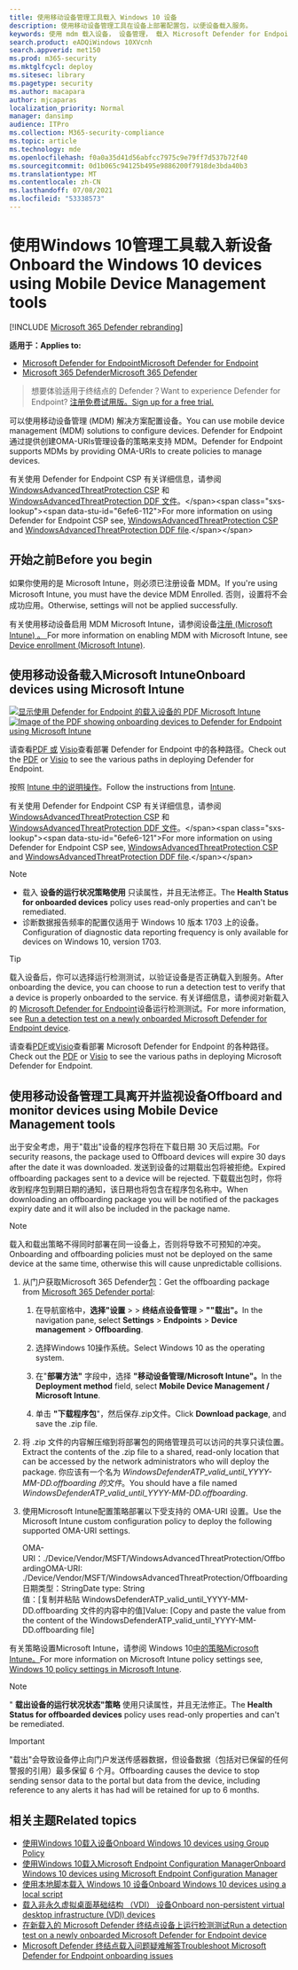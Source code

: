 ```yaml
---
title: 使用移动设备管理工具载入 Windows 10 设备
description: 使用移动设备管理工具在设备上部署配置包，以便设备载入服务。
keywords: 使用 mdm 载入设备， 设备管理， 载入 Microsoft Defender for Endpoint 设备， mdm
search.product: eADQiWindows 10XVcnh
search.appverid: met150
ms.prod: m365-security
ms.mktglfcycl: deploy
ms.sitesec: library
ms.pagetype: security
ms.author: macapara
author: mjcaparas
localization_priority: Normal
manager: dansimp
audience: ITPro
ms.collection: M365-security-compliance
ms.topic: article
ms.technology: mde
ms.openlocfilehash: f0a0a35d41d56abfcc7975c9e79ff7d537b72f40
ms.sourcegitcommit: 0d1b065c94125b495e9886200f7918de3bda40b3
ms.translationtype: MT
ms.contentlocale: zh-CN
ms.lasthandoff: 07/08/2021
ms.locfileid: "53338573"
---
```

# <a name="onboard-the-windows-10-devices-using-mobile-device-management-tools"></a><span data-ttu-id="6efe6-104">使用Windows 10管理工具载入新设备</span><span class="sxs-lookup"><span data-stu-id="6efe6-104">Onboard the Windows 10 devices using Mobile Device Management tools</span></span>

[!INCLUDE [Microsoft 365 Defender rebranding](../../includes/microsoft-defender.md)]

<span data-ttu-id="6efe6-105">**适用于：**</span><span class="sxs-lookup"><span data-stu-id="6efe6-105">**Applies to:**</span></span>
- [<span data-ttu-id="6efe6-106">Microsoft Defender for Endpoint</span><span class="sxs-lookup"><span data-stu-id="6efe6-106">Microsoft Defender for Endpoint</span></span>](https://go.microsoft.com/fwlink/p/?linkid=2154037)
- [<span data-ttu-id="6efe6-107">Microsoft 365 Defender</span><span class="sxs-lookup"><span data-stu-id="6efe6-107">Microsoft 365 Defender</span></span>](https://go.microsoft.com/fwlink/?linkid=2118804)

><span data-ttu-id="6efe6-108">想要体验适用于终结点的 Defender？</span><span class="sxs-lookup"><span data-stu-id="6efe6-108">Want to experience Defender for Endpoint?</span></span> [<span data-ttu-id="6efe6-109">注册免费试用版。</span><span class="sxs-lookup"><span data-stu-id="6efe6-109">Sign up for a free trial.</span></span>](https://www.microsoft.com/microsoft-365/windows/microsoft-defender-atp?ocid=docs-wdatp-configureendpointsmdm-abovefoldlink)

<span data-ttu-id="6efe6-110">可以使用移动设备管理 (MDM) 解决方案配置设备。</span><span class="sxs-lookup"><span data-stu-id="6efe6-110">You can use mobile device management (MDM) solutions to configure devices.</span></span> <span data-ttu-id="6efe6-111">Defender for Endpoint 通过提供创建OMA-URIs管理设备的策略来支持 MDM。</span><span class="sxs-lookup"><span data-stu-id="6efe6-111">Defender for Endpoint supports MDMs by providing OMA-URIs to create policies to manage devices.</span></span>

<span data-ttu-id="6efe6-112">有关使用 Defender for Endpoint CSP 有关详细信息，请参阅 [WindowsAdvancedThreatProtection CSP](https://msdn.microsoft.com/library/windows/hardware/mt723296(v=vs.85).aspx) 和 [WindowsAdvancedThreatProtection DDF 文件](https://msdn.microsoft.com/library/windows/hardware/mt723297(v=vs.85).aspx)。</span><span class="sxs-lookup"><span data-stu-id="6efe6-112">For more information on using Defender for Endpoint CSP see, [WindowsAdvancedThreatProtection CSP](https://msdn.microsoft.com/library/windows/hardware/mt723296(v=vs.85).aspx) and [WindowsAdvancedThreatProtection DDF file](https://msdn.microsoft.com/library/windows/hardware/mt723297(v=vs.85).aspx).</span></span>

## <a name="before-you-begin"></a><span data-ttu-id="6efe6-113">开始之前</span><span class="sxs-lookup"><span data-stu-id="6efe6-113">Before you begin</span></span>
<span data-ttu-id="6efe6-114">如果你使用的是 Microsoft Intune，则必须已注册设备 MDM。</span><span class="sxs-lookup"><span data-stu-id="6efe6-114">If you're using Microsoft Intune, you must have the device MDM Enrolled.</span></span> <span data-ttu-id="6efe6-115">否则，设置将不会成功应用。</span><span class="sxs-lookup"><span data-stu-id="6efe6-115">Otherwise, settings will not be applied successfully.</span></span> 

<span data-ttu-id="6efe6-116">有关使用移动设备启用 MDM Microsoft Intune，请参阅设备[注册 (Microsoft Intune) 。 ](/mem/intune/enrollment/device-enrollment)</span><span class="sxs-lookup"><span data-stu-id="6efe6-116">For more information on enabling MDM with Microsoft Intune, see [Device enrollment (Microsoft Intune)](/mem/intune/enrollment/device-enrollment).</span></span>

## <a name="onboard-devices-using-microsoft-intune"></a><span data-ttu-id="6efe6-117">使用移动设备载入Microsoft Intune</span><span class="sxs-lookup"><span data-stu-id="6efe6-117">Onboard devices using Microsoft Intune</span></span>

<span data-ttu-id="6efe6-118">[![显示使用 Defender for Endpoint 的载入设备的 PDF Microsoft Intune ](images/onboard-intune.png)](images/onboard-intune-big.png#lightbox)</span><span class="sxs-lookup"><span data-stu-id="6efe6-118">[![Image of the PDF showing onboarding devices to Defender for Endpoint using Microsoft Intune](images/onboard-intune.png) ](images/onboard-intune-big.png#lightbox)</span></span>

<span data-ttu-id="6efe6-119">请查看[PDF 或](https://github.com/MicrosoftDocs/microsoft-365-docs/raw/public/microsoft-365/security/defender-endpoint/downloads/mdatp-deployment-strategy.pdf) [Visio](https://github.com/MicrosoftDocs/microsoft-365-docs/raw/public/microsoft-365/security/defender-endpoint/downloads/mdatp-deployment-strategy.vsdx)查看部署 Defender for Endpoint 中的各种路径。</span><span class="sxs-lookup"><span data-stu-id="6efe6-119">Check out the [PDF](https://github.com/MicrosoftDocs/microsoft-365-docs/raw/public/microsoft-365/security/defender-endpoint/downloads/mdatp-deployment-strategy.pdf)  or  [Visio](https://github.com/MicrosoftDocs/microsoft-365-docs/raw/public/microsoft-365/security/defender-endpoint/downloads/mdatp-deployment-strategy.vsdx) to see the various paths in deploying Defender for Endpoint.</span></span> 

<span data-ttu-id="6efe6-120">按照 [Intune 中的说明操作](/intune/advanced-threat-protection)。</span><span class="sxs-lookup"><span data-stu-id="6efe6-120">Follow the instructions from [Intune](/intune/advanced-threat-protection).</span></span>

<span data-ttu-id="6efe6-121">有关使用 Defender for Endpoint CSP 有关详细信息，请参阅 [WindowsAdvancedThreatProtection CSP](https://msdn.microsoft.com/library/windows/hardware/mt723296(v=vs.85).aspx) 和 [WindowsAdvancedThreatProtection DDF 文件](https://msdn.microsoft.com/library/windows/hardware/mt723297(v=vs.85).aspx)。</span><span class="sxs-lookup"><span data-stu-id="6efe6-121">For more information on using Defender for Endpoint CSP see, [WindowsAdvancedThreatProtection CSP](https://msdn.microsoft.com/library/windows/hardware/mt723296(v=vs.85).aspx) and [WindowsAdvancedThreatProtection DDF file](https://msdn.microsoft.com/library/windows/hardware/mt723297(v=vs.85).aspx).</span></span>


> [!NOTE]
> - <span data-ttu-id="6efe6-122">载入 **设备的运行状况策略使用** 只读属性，并且无法修正。</span><span class="sxs-lookup"><span data-stu-id="6efe6-122">The **Health Status for onboarded devices** policy uses read-only properties and can't be remediated.</span></span>
> - <span data-ttu-id="6efe6-123">诊断数据报告频率的配置仅适用于 Windows 10 版本 1703 上的设备。</span><span class="sxs-lookup"><span data-stu-id="6efe6-123">Configuration of diagnostic data reporting frequency is only available for devices on Windows 10, version 1703.</span></span>


>[!TIP]
> <span data-ttu-id="6efe6-124">载入设备后，你可以选择运行检测测试，以验证设备是否正确载入到服务。</span><span class="sxs-lookup"><span data-stu-id="6efe6-124">After onboarding the device, you can choose to run a detection test to verify that a device is properly onboarded to the service.</span></span> <span data-ttu-id="6efe6-125">有关详细信息，请参阅对新载入的 [Microsoft Defender for Endpoint](run-detection-test.md)设备运行检测测试。</span><span class="sxs-lookup"><span data-stu-id="6efe6-125">For more information, see [Run a detection test on a newly onboarded Microsoft Defender for Endpoint device](run-detection-test.md).</span></span>


<span data-ttu-id="6efe6-126">请查看[PDF](https://github.com/MicrosoftDocs/microsoft-365-docs/raw/public/microsoft-365/security/defender-endpoint/downloads/mdatp-deployment-strategy.pdf)或[Visio](https://github.com/MicrosoftDocs/microsoft-365-docs/raw/public/microsoft-365/security/defender-endpoint/downloads/mdatp-deployment-strategy.vsdx)查看部署 Microsoft Defender for Endpoint 的各种路径。</span><span class="sxs-lookup"><span data-stu-id="6efe6-126">Check out the [PDF](https://github.com/MicrosoftDocs/microsoft-365-docs/raw/public/microsoft-365/security/defender-endpoint/downloads/mdatp-deployment-strategy.pdf)  or  [Visio](https://github.com/MicrosoftDocs/microsoft-365-docs/raw/public/microsoft-365/security/defender-endpoint/downloads/mdatp-deployment-strategy.vsdx) to see the various paths in deploying Microsoft Defender for Endpoint.</span></span>

## <a name="offboard-and-monitor-devices-using-mobile-device-management-tools"></a><span data-ttu-id="6efe6-127">使用移动设备管理工具离开并监视设备</span><span class="sxs-lookup"><span data-stu-id="6efe6-127">Offboard and monitor devices using Mobile Device Management tools</span></span>
<span data-ttu-id="6efe6-128">出于安全考虑，用于"载出"设备的程序包将在下载日期 30 天后过期。</span><span class="sxs-lookup"><span data-stu-id="6efe6-128">For security reasons, the package used to Offboard devices will expire 30 days after the date it was downloaded.</span></span> <span data-ttu-id="6efe6-129">发送到设备的过期载出包将被拒绝。</span><span class="sxs-lookup"><span data-stu-id="6efe6-129">Expired offboarding packages sent to a device will be rejected.</span></span> <span data-ttu-id="6efe6-130">下载载出包时，你将收到程序包到期日期的通知，该日期也将包含在程序包名称中。</span><span class="sxs-lookup"><span data-stu-id="6efe6-130">When downloading an offboarding package you will be notified of the packages expiry date and it will also be included in the package name.</span></span>

> [!NOTE]
> <span data-ttu-id="6efe6-131">载入和载出策略不得同时部署在同一设备上，否则将导致不可预知的冲突。</span><span class="sxs-lookup"><span data-stu-id="6efe6-131">Onboarding and offboarding policies must not be deployed on the same device at the same time, otherwise this will cause unpredictable collisions.</span></span>

1. <span data-ttu-id="6efe6-132">从门户获取Microsoft 365 Defender[包](https://security.microsoft.com/)：</span><span class="sxs-lookup"><span data-stu-id="6efe6-132">Get the offboarding package from [Microsoft 365 Defender portal](https://security.microsoft.com/):</span></span>

   1. <span data-ttu-id="6efe6-133">在导航窗格中，**选择"设置**  >    >  **终结点设备管理**  >  **""载出"。**</span><span class="sxs-lookup"><span data-stu-id="6efe6-133">In the navigation pane, select **Settings** > **Endpoints** > **Device management** > **Offboarding**.</span></span>

   1. <span data-ttu-id="6efe6-134">选择Windows 10操作系统。</span><span class="sxs-lookup"><span data-stu-id="6efe6-134">Select Windows 10 as the operating system.</span></span>

   1. <span data-ttu-id="6efe6-135">在"**部署方法"** 字段中，选择 **"移动设备管理/Microsoft Intune"。**</span><span class="sxs-lookup"><span data-stu-id="6efe6-135">In the **Deployment method** field, select **Mobile Device Management / Microsoft Intune**.</span></span>
    
   1. <span data-ttu-id="6efe6-136">单击 **"下载程序包**"，然后保存.zip文件。</span><span class="sxs-lookup"><span data-stu-id="6efe6-136">Click **Download package**, and save the .zip file.</span></span>

2. <span data-ttu-id="6efe6-137">将 .zip 文件的内容解压缩到将部署包的网络管理员可以访问的共享只读位置。</span><span class="sxs-lookup"><span data-stu-id="6efe6-137">Extract the contents of the .zip file to a shared, read-only location that can be accessed by the network administrators who will deploy the package.</span></span> <span data-ttu-id="6efe6-138">你应该有一个名为 *WindowsDefenderATP_valid_until_YYYY-MM-DD.offboarding 的文件*。</span><span class="sxs-lookup"><span data-stu-id="6efe6-138">You should have a file named *WindowsDefenderATP_valid_until_YYYY-MM-DD.offboarding*.</span></span>

3. <span data-ttu-id="6efe6-139">使用Microsoft Intune配置策略部署以下受支持的 OMA-URI 设置。</span><span class="sxs-lookup"><span data-stu-id="6efe6-139">Use the Microsoft Intune custom configuration policy to deploy the following supported OMA-URI settings.</span></span>

      <span data-ttu-id="6efe6-140">OMA-URI：./Device/Vendor/MSFT/WindowsAdvancedThreatProtection/Offboarding</span><span class="sxs-lookup"><span data-stu-id="6efe6-140">OMA-URI: ./Device/Vendor/MSFT/WindowsAdvancedThreatProtection/Offboarding</span></span><br/>
      <span data-ttu-id="6efe6-141">日期类型：String</span><span class="sxs-lookup"><span data-stu-id="6efe6-141">Date type: String</span></span><br/>
      <span data-ttu-id="6efe6-142">值：[复制并粘贴 WindowsDefenderATP_valid_until_YYYY-MM-DD.offboarding 文件的内容中的值]</span><span class="sxs-lookup"><span data-stu-id="6efe6-142">Value: [Copy and paste the value from the content of the WindowsDefenderATP_valid_until_YYYY-MM-DD.offboarding file]</span></span>

<span data-ttu-id="6efe6-143">有关策略设置Microsoft Intune，请参阅 Windows 10[中的策略Microsoft Intune。](/intune/deploy-use/windows-10-policy-settings-in-microsoft-intune)</span><span class="sxs-lookup"><span data-stu-id="6efe6-143">For more information on Microsoft Intune policy settings see, [Windows 10 policy settings in Microsoft Intune](/intune/deploy-use/windows-10-policy-settings-in-microsoft-intune).</span></span>


> [!NOTE]
> <span data-ttu-id="6efe6-144">" **载出设备的运行状况状态"策略** 使用只读属性，并且无法修正。</span><span class="sxs-lookup"><span data-stu-id="6efe6-144">The **Health Status for offboarded devices** policy uses read-only properties and can't be remediated.</span></span>

> [!IMPORTANT]
> <span data-ttu-id="6efe6-145">"载出"会导致设备停止向门户发送传感器数据，但设备数据（包括对已保留的任何警报的引用）最多保留 6 个月。</span><span class="sxs-lookup"><span data-stu-id="6efe6-145">Offboarding causes the device to stop sending sensor data to the portal but data from the device, including reference to any alerts it has had will be retained for up to 6 months.</span></span>

## <a name="related-topics"></a><span data-ttu-id="6efe6-146">相关主题</span><span class="sxs-lookup"><span data-stu-id="6efe6-146">Related topics</span></span>
- [<span data-ttu-id="6efe6-147">使用Windows 10载入设备</span><span class="sxs-lookup"><span data-stu-id="6efe6-147">Onboard Windows 10 devices using Group Policy</span></span>](configure-endpoints-gp.md)
- [<span data-ttu-id="6efe6-148">使用Windows 10载入Microsoft Endpoint Configuration Manager</span><span class="sxs-lookup"><span data-stu-id="6efe6-148">Onboard Windows 10 devices using Microsoft Endpoint Configuration Manager</span></span>](configure-endpoints-sccm.md)
- [<span data-ttu-id="6efe6-149">使用本地脚本载入 Windows 10 设备</span><span class="sxs-lookup"><span data-stu-id="6efe6-149">Onboard Windows 10 devices using a local script</span></span>](configure-endpoints-script.md)
- [<span data-ttu-id="6efe6-150">载入非永久虚拟桌面基础结构 （VDI） 设备</span><span class="sxs-lookup"><span data-stu-id="6efe6-150">Onboard non-persistent virtual desktop infrastructure (VDI) devices</span></span>](configure-endpoints-vdi.md)
- [<span data-ttu-id="6efe6-151">在新载入的 Microsoft Defender 终结点设备上运行检测测试</span><span class="sxs-lookup"><span data-stu-id="6efe6-151">Run a detection test on a newly onboarded Microsoft Defender for Endpoint device</span></span>](run-detection-test.md)
- [<span data-ttu-id="6efe6-152">Microsoft Defender 终结点载入问题疑难解答</span><span class="sxs-lookup"><span data-stu-id="6efe6-152">Troubleshoot Microsoft Defender for Endpoint onboarding issues</span></span>](troubleshoot-onboarding.md)
